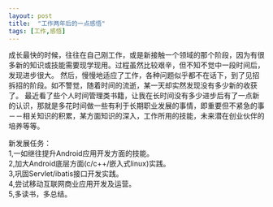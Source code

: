 ```yaml
---
layout: post
title:  "工作两年后的一点感悟"
tags: [工作,感悟]
---
```

成长最快的时候，往往在自己刚工作，或是新接触一个领域的那个阶段，因为有很多新的知识或技能需要现学现用。过程虽然比较艰辛，但不知不觉中一段时间后，发现进步很大。 然后，慢慢地适应了工作，各种问题似乎都不在话下，到了见招拆招的阶段。如不警觉，随着时间的流逝，某一天却实然发现没有多少新的收获了。 最近看了些个人时间管理类书籍，让我在长时间没有多少进步后有了一点新的认识，那就是多花时间做一些有利于长期职业发展的事情，即重要但不紧急的事－－相关知识的积累，某方面知识的深入，工作所用的技能，未来潜在创业伙伴的培养等等。

新发展任务：<br/>
1,一如继往提升Android应用开发方面的技能。<br/>
2,加大Android底层方面(c/c++/嵌入式linux)实践。<br/>
3,巩固Servlet/ibatis接口开发实践。<br/>
4,尝试移动互联网商业应用开发及运营。<br/>
5,多读书，多总结。